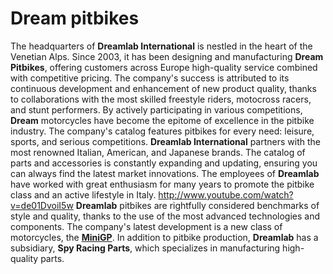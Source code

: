 # Dream pitbikes

The headquarters of **Dreamlab International** is nestled in the heart of the Venetian Alps. Since 2003, it has been designing and manufacturing **Dream Pitbikes**, offering customers across Europe high-quality service combined with competitive pricing. The company's success is attributed to its continuous development and enhancement of new product quality, thanks to collaborations with the most skilled freestyle riders, motocross racers, and stunt performers. By actively participating in various competitions, **Dream** motorcycles have become the epitome of excellence in the pitbike industry. The company's catalog features pitbikes for every need: leisure, sports, and serious competitions. **Dreamlab International** partners with the most renowned Italian, American, and Japanese brands. The catalog of parts and accessories is constantly expanding and updating, ensuring you can always find the latest market innovations. The employees of **Dreamlab** have worked with great enthusiasm for many years to promote the pitbike class and an active lifestyle in Italy. http://www.youtube.com/watch?v=de01DvoiI5w **Dreamlab** pitbikes are rightfully considered benchmarks of style and quality, thanks to the use of the most advanced technologies and components. The company's latest development is a new class of motorcycles, the [**MiniGP**](http://mypitbike.ru/blog/media/49.html). In addition to pitbike production, **Dreamlab** has a subsidiary, **Spy Racing Parts**, which specializes in manufacturing high-quality parts.